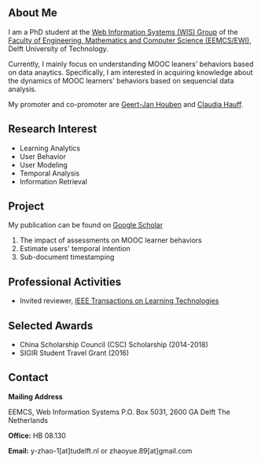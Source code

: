 ## About Me
I am a PhD student at the [Web Information Systems (WIS) Group](http://www.wis.ewi.tudelft.nl/) of the [Faculty of Engineering, Mathematics and Computer Science (EEMCS/EWI)](http://www.ewi.tudelft.nl/), Delft University of Technology.

Currently, I mainly focus on understanding MOOC leaners' behaviors based on data anaytics. Specifically, I am interested in acquiring knowledge about the dynamics of MOOC learners' behaviors based on sequencial data analysis.

My promoter and co-promoter are [Geert-Jan Houben](http://www.wis.ewi.tudelft.nl/houben/) and [Claudia Hauff](http://www.wis.ewi.tudelft.nl/hauff/).

## Research Interest

- Learning Analytics 
- User Behavior
- User Modeling
- Temporal Analysis
- Information Retrieval

## Project

My publication can be found on [Google Scholar](https://scholar.google.nl/citations?user=e6zrlt4AAAAJ&hl=en)

1. The impact of assessments on MOOC learner behaviors
2. Estimate users' temporal intention 
3. Sub-document timestamping 

## Professional Activities

- Invited reviewer, [IEEE Transactions on Learning Technologies](https://www.computer.org/web/tlt;jsessionid=0060234d0f580a4851b548ea37d5)

## Selected Awards

- China Scholarship Council (CSC) Scholarship (2014-2018)
- SIGIR Student Travel Grant (2016)

## Contact

**Mailing Address**

EEMCS, Web Information Systems 
P.O. Box 5031, 2600 GA Delft 
The Netherlands 

**Office:** HB 08.130 

**Email:** y-zhao-1[at]tudelft.nl or zhaoyue.89[at]gmail.com


<!--## Welcome to GitHub Pages

You can use the [editor on GitHub](https://github.com/Yue-ZHAO/Yue-Zhao.github.io/edit/master/README.md) to maintain and preview the content for your website in Markdown files.

Whenever you commit to this repository, GitHub Pages will run [Jekyll](https://jekyllrb.com/) to rebuild the pages in your site, from the content in your Markdown files.

### Markdown

Markdown is a lightweight and easy-to-use syntax for styling your writing. It includes conventions for

```markdown
Syntax highlighted code block

# Header 1
## Header 2
### Header 3

- Bulleted
- List

1. Numbered
2. List

**Bold** and _Italic_ and `Code` text

[Link](url) and ![Image](src)
```

For more details see [GitHub Flavored Markdown](https://guides.github.com/features/mastering-markdown/).

### Jekyll Themes

Your Pages site will use the layout and styles from the Jekyll theme you have selected in your [repository settings](https://github.com/Yue-ZHAO/Yue-Zhao.github.io/settings). The name of this theme is saved in the Jekyll `_config.yml` configuration file.

### Support or Contact

Having trouble with Pages? Check out our [documentation](https://help.github.com/categories/github-pages-basics/) or [contact support](https://github.com/contact) and we’ll help you sort it out.
-->